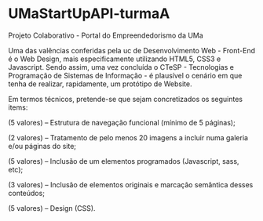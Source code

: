 # UMaStartUpAPI-turmaA
Projeto Colaborativo - Portal do Empreendedorismo da UMa

Uma das valências conferidas pela uc de Desenvolvimento Web - Front-End é o Web Design, mais especificamente utilizando HTML5, CSS3 e Javascript. Sendo assim, uma vez concluída o CTeSP - Tecnologias e Programação de Sistemas de Informação - é plausível o cenário em que tenha de realizar, rapidamente, um protótipo de Website.

Em termos técnicos, pretende-se que sejam concretizados os seguintes items:

(5 valores) – Estrutura de navegação funcional (mínimo de 5 páginas);

(2 valores) –  Tratamento de pelo menos 20 imagens a incluir numa galeria e/ou páginas do site;

(5 valores) – Inclusão de um elementos programados (Javascript, sass, etc);

(3 valores) – Inclusão de elementos originais e marcação semântica desses conteúdos;

(5 valores) – Design (CSS).
